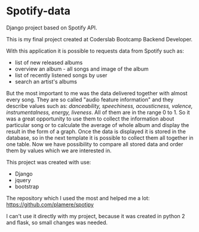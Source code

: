 # Spotify-data
Django project based on Spotify API. 

This is my final project created at Coderslab Bootcamp Backend Developer.

With this application it is possible to requests data from Spotify such as:
* list of new released albums
* overview an album - all songs and image of the album
* list of recently listened songs by user
* search an artist's albums

But the most important to me was the data delivered together with almost every song. They are so called "audio feature information" and they describe values such as: *danceability, speechiness, acousticness, valence, instrumentalness, energy, liveness*. All of them are in the range 0 to 1. So it was a great opportunity to use them to collect the information about particular song or to calculate the average of whole album and display the result in the form of a graph. Once the data is displayed it is stored in the database, so in the next template it is possible to collect them all together in one table. Now we have possibility to compare all stored data and order them by values which we are interested in. 

This project was created with use:
* Django
* jquery
* bootstrap

The repository which I used the most and helped me a lot:
https://github.com/plamere/spotipy

I can't use it directly with my project, because it was created in python 2 and flask, so small changes was needed.

